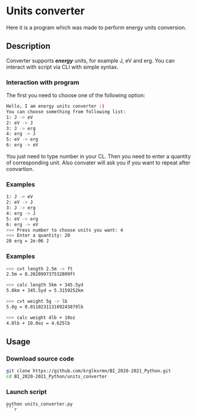 # Units converter

Here it is a program which was made to perform energy units conversion.

## Description

Converter supports ***energy*** units, for example J, eV and erg. You can interact with script via CLI with simple syntax.

### Interaction with program

The first you need to choose one of the following option:

```bash
Hello, I am energy units converter :)
You can choose something from following list: 
1: J -> eV
2: eV -> J
3: J -> erg
4: erg -> J
5: eV -> erg
6: erg -> eV
```

You just need to type number in your CL. Then you need to enter a quantity of corresponding unit. Also convater will ask you if you want to repeat after convartion.

### Examples

```bash
1: J -> eV
2: eV -> J
3: J -> erg
4: erg -> J
5: eV -> erg
6: erg -> eV
>>> Press number to choose units you want: 4
>>> Enter a quantity: 20
20 erg = 2e-06 J
```










### Examples

```bash
>>> cvt length 2.5m -> ft
2.5m = 8.202099737532809ft
```

```bash
>>> calc length 5km + 345.5yd
5.0km + 345.5yd = 5.3159252km
```

```bash
>>> cvt weight 5g -> lb
5.0g = 0.011023113109243879lb
```

```bash
>>> calc weight 4lb + 10oz
4.0lb + 10.0oz = 4.625lb
```

## Usage

### Download source code

```bash
git clone https://github.com/krglkvrmn/BI_2020-2021_Python.git
cd BI_2020-2021_Python/units_converter
```

### Launch script

```
python units_converter.py
```r


